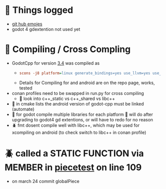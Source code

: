 # :blue_book: Things logged
- [git hub emojes](https://gist.github.com/rxaviers/7360908)
- godot 4 gdextention not used yet

# :smoking: Compiling / Cross Compling
- GodotCpp for version [3.4](https://github.com/godotengine/godot-cpp/tree/3.4) was compiled as 
  - ```ini
    scons -j8 platform=linux generate_bindings=yes use_llvm=yes use_lld=yes target=debug
    ```
  - Details for Compiling for and android are on the repo page, works, tested
- conan profiles need to be swapped in run.py for cross compiling
  - :telescope: look into c++_static vs c++_shared vs libc++
- :hammer: in cmake lists the android version of godot-cpp must be linked (automate)
- :hammer: for godot compile multiple libraries for each platform :pill: will do after upgrading to godot4 gd extentions, or will have to redo for no reason 
- :beetle: fmt dosent compile well with libc++, which may be used for xcompiling on android (to check switch to libc++ in conan profile)


# :beetle: called a STATIC FUNCTION via MEMBER in [piecetest](./tests/piecetest.cpp) on line 109
- on march 24 commit globalPiece
  